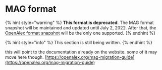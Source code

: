 # MAG format

{% hint style="warning" %}
**This format is deprecated**. The MAG format snapshot will be maintained and updated until July 2, 2022. After that, the [OpenAlex format snapshot](./) will be the only one supported.
{% endhint %}

{% hint style="info" %}
This section is still being written.
{% endhint %}

this will point to the documentation already on the website. some of it may move here though. [https://openalex.org/mag-migration-guide](https://openalex.org/mag-migration-guide)








